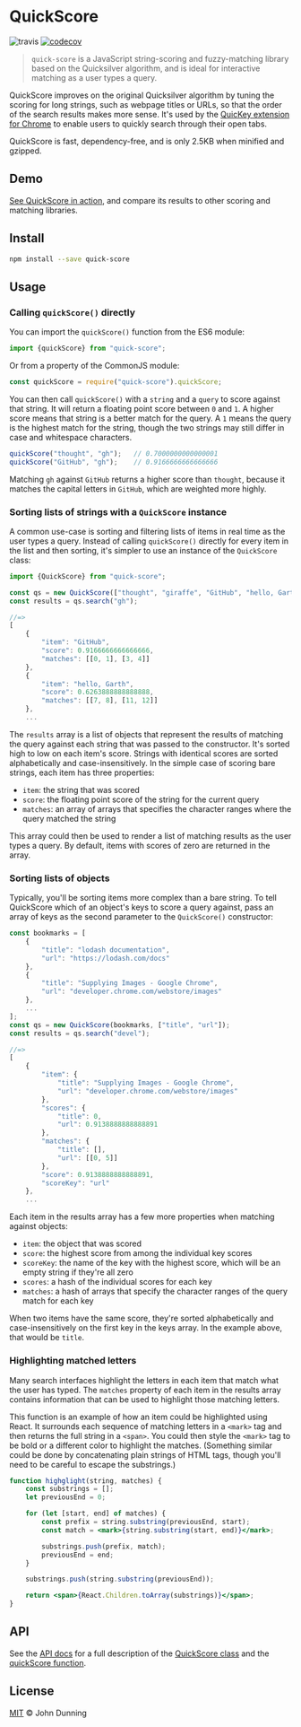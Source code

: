 # QuickScore

![travis](https://travis-ci.com/fwextensions/quick-score.svg) [![codecov](https://codecov.io/gh/fwextensions/quick-score/graph/badge.svg)](https://codecov.io/gh/fwextensions/quick-score)

> `quick-score` is a JavaScript string-scoring and fuzzy-matching library based on the Quicksilver algorithm, and is ideal for interactive matching as a user types a query.

QuickScore improves on the original Quicksilver algorithm by tuning the scoring for long strings, such as webpage titles or URLs, so that the order of the search results makes more sense.  It's used by the [QuicKey extension for Chrome](https://chrome.google.com/webstore/detail/quickey-%E2%80%93-the-quick-tab-s/ldlghkoiihaelfnggonhjnfiabmaficg) to enable users to quickly search through their open tabs.

QuickScore is fast, dependency-free, and is only 2.5KB when minified and gzipped.


## Demo

[See QuickScore in action](https://fwextensions.github.io/quick-score-demo/), and compare its results to other scoring and matching libraries.


## Install

```sh
npm install --save quick-score
```


## Usage

### Calling `quickScore()` directly

You can import the `quickScore()` function from the ES6 module:

```js
import {quickScore} from "quick-score";
```

Or from a property of the CommonJS module:

```js
const quickScore = require("quick-score").quickScore;
```

You can then call `quickScore()` with a `string` and a `query` to score against that string.  It will return a floating point score between `0` and `1`.  A higher score means that string is a better match for the query.  A `1` means the query is the highest match for the string, though the two strings may still differ in case and whitespace characters.

```js
quickScore("thought", "gh");   // 0.7000000000000001
quickScore("GitHub", "gh");    // 0.9166666666666666
```

Matching `gh` against `GitHub` returns a higher score than `thought`, because it matches the capital letters in `GitHub`, which are weighted more highly.


### Sorting lists of strings with a `QuickScore` instance

A common use-case is sorting and filtering lists of items in real time as the user types a query.  Instead of calling `quickScore()` directly for every item in the list and then sorting, it's simpler to use an instance of the `QuickScore` class:

```js
import {QuickScore} from "quick-score";

const qs = new QuickScore(["thought", "giraffe", "GitHub", "hello, Garth"]);
const results = qs.search("gh");

//=>
[
    {
        "item": "GitHub",
        "score": 0.9166666666666666,
        "matches": [[0, 1], [3, 4]]
    },
    {
        "item": "hello, Garth",
        "score": 0.6263888888888888,
        "matches": [[7, 8], [11, 12]]
    },
    ...
```

The `results` array is a list of objects that represent the results of matching the query against each string that was passed to the constructor.  It's sorted high to low on each item's score.  Strings with identical scores are sorted alphabetically and case-insensitively.  In the simple case of scoring bare strings, each item has three properties:

* `item`: the string that was scored
* `score`: the floating point score of the string for the current query
* `matches`: an array of arrays that specifies the character ranges where the query matched the string

This array could then be used to render a list of matching results as the user types a query.  By default, items with scores of zero are returned in the array.


### Sorting lists of objects

Typically, you'll be sorting items more complex than a bare string.  To tell QuickScore which of an object's keys to score a query against, pass an array of keys as the second parameter to the `QuickScore()` constructor:

```js
const bookmarks = [
    {
        "title": "lodash documentation",
        "url": "https://lodash.com/docs"
    },
    {
        "title": "Supplying Images - Google Chrome",
        "url": "developer.chrome.com/webstore/images"
    },
    ...
];
const qs = new QuickScore(bookmarks, ["title", "url"]);
const results = qs.search("devel");

//=>
[
    {
        "item": {
            "title": "Supplying Images - Google Chrome",
            "url": "developer.chrome.com/webstore/images"
        },
        "scores": {
            "title": 0,
            "url": 0.9138888888888891
        },
        "matches": {
            "title": [],
            "url": [[0, 5]]
        },
        "score": 0.9138888888888891,
        "scoreKey": "url"
    },
    ...
```

Each item in the results array has a few more properties when matching against objects:

* `item`: the object that was scored
* `score`: the highest score from among the individual key scores
* `scoreKey`: the name of the key with the highest score, which will be an empty string if they're all zero
* `scores`: a hash of the individual scores for each key
* `matches`: a hash of arrays that specify the character ranges of the query match for each key

When two items have the same score, they're sorted alphabetically and case-insensitively on the first key in the keys array.  In the example above, that would be `title`.


### Highlighting matched letters

Many search interfaces highlight the letters in each item that match what the user has typed.  The `matches` property of each item in the results array contains information that can be used to highlight those matching letters.

This function is an example of how an item could be highlighted using React.  It surrounds each sequence of matching letters in a `<mark>` tag and then returns the full string in a `<span>`.  You could then style the `<mark>` tag to be bold or a different color to highlight the matches.  (Something similar could be done by concatenating plain strings of HTML tags, though you'll need to be careful to escape the substrings.)

```jsx
function highglight(string, matches) {
    const substrings = [];
    let previousEnd = 0;

    for (let [start, end] of matches) {
        const prefix = string.substring(previousEnd, start);
        const match = <mark>{string.substring(start, end)}</mark>;

        substrings.push(prefix, match);
        previousEnd = end;
    }

    substrings.push(string.substring(previousEnd));

    return <span>{React.Children.toArray(substrings)}</span>;
}
```


## API

See the [API docs](https://fwextensions.github.io/quick-score/) for a full description of the [QuickScore class](https://fwextensions.github.io/quick-score/QuickScore.html) and the [quickScore function](https://fwextensions.github.io/quick-score/global.html#quickScore).


<!--
## Algorithm

returns highest score, because averaging usually doesn't make sense

setItems()
setKeys()
doesn't modify items array

algorithm discounts sparse matches, matches later in the string, very long strings
always case-insensitive, uses `toLocaleLowerCase()`

searching `jqu` shows all the jquery results in QS, but fuzzy matches push others down in the Fuse results
searching `real` shows relevant "realtime" QS results, but crazy Fuse results.  RethinkDB is 5 pages down
or `reake` shows react key down on second page
fuse search `jqz` doesn't put jQuery Zoom first, matches against a random z in param
`libr` when using Quicksilver algo doesn't list a lot of library items at the top
accidentally typing `zom` instead of `zoom` still puts `jQuery Zoom` at the top with QuickScore, but fuzzysort matches `phonegap.com`, since the letters are in the long token at the end
lowering the threshold reduces some of the noise, but then may miss reasonable matches
QuicKey doesn't notice recently opened tabs?
stop rescoring on every render, memoize may work now
enable per-key configs

use localeCompare() to sort same scored strings
also for matching the query?
don't require new?
function FunkyParser (opt) {
  // hide "new"
  if (!(this instanceof FunkyParser))
    return new FunkyParser(opt)
  opt = opt || {}
}
-->


## License

[MIT](./LICENSE) © John Dunning
